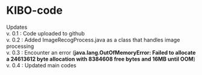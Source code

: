 # KIBO-code
Updates  
v. 0.1 : Code uploaded to github  
v. 0.2 : Added ImageRecogProcess.java as a class that handles image processing  
v. 0.3 : Encounter an error (**java.lang.OutOfMemoryError: Failed to allocate a 24613612 byte allocation with 8384608 free bytes and 16MB until OOM**)  
v. 0.4 : Updated main codes  
